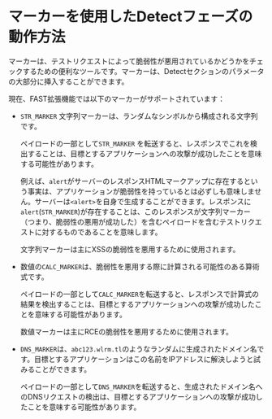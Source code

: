 # マーカーを使用したDetectフェーズの動作方法
マーカーは、テストリクエストによって脆弱性が悪用されているかどうかをチェックするための便利なツールです。マーカーは、Detectセクションのパラメータの大部分に挿入することができます。

現在、FAST拡張機能では以下のマーカーがサポートされています：
* `STR_MARKER` 文字列マーカーは、ランダムなシンボルから構成される文字列です。 

    ペイロードの一部として`STR_MARKER` を転送すると、レスポンスでこれを検出することは、目標とするアプリケーションへの攻撃が成功したことを意味する可能性があります。

    例えば、`alert`がサーバーのレスポンスHTMLマークアップに存在するという事実は、アプリケーションが脆弱性を持っているとは必ずしも意味しません。サーバーは`<alert>`を自身で生成することができます。レスポンスに`alert`(`STR_MARKER`)が存在することは、このレスポンスが文字列マーカー（つまり、脆弱性の悪用が成功した）を含むペイロードを含むテストリクエストに対するものであることを意味します。 

    文字列マーカーは主にXSSの脆弱性を悪用するために使用されます。

* 数値の`CALC_MARKER`は、脆弱性を悪用する際に計算される可能性のある算術式です。 
    
    ペイロードの一部として`CALC_MARKER`を転送すると、レスポンスで計算式の結果を検出することは、目標とするアプリケーションへの攻撃が成功したことを意味する可能性があります。 

    数値マーカーは主にRCEの脆弱性を悪用するために使用されます。

* `DNS_MARKER`は、`abc123.wlrm.tl`のようなランダムに生成されたドメイン名です。目標とするアプリケーションはこの名前をIPアドレスに解決しようと試みることができます。 

    ペイロードの一部として`DNS_MARKER`を転送すると、生成されたドメイン名へのDNSリクエストの検出は、目標とするアプリケーションへの攻撃が成功したことを意味する可能性があります。